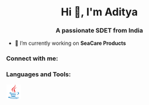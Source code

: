 <h1 align="center">Hi 👋, I'm Aditya</h1>
<h3 align="center">A passionate SDET from India</h3>

- 🔭 I’m currently working on **SeaCare Products**

<h3 align="left">Connect with me:</h3>
<p align="left">
</p>

<h3 align="left">Languages and Tools:</h3>
<p align="left"> <a href="https://www.java.com" target="_blank" rel="noreferrer"> <img src="https://raw.githubusercontent.com/devicons/devicon/master/icons/java/java-original.svg" alt="java" width="40" height="40"/> </a> </p>
